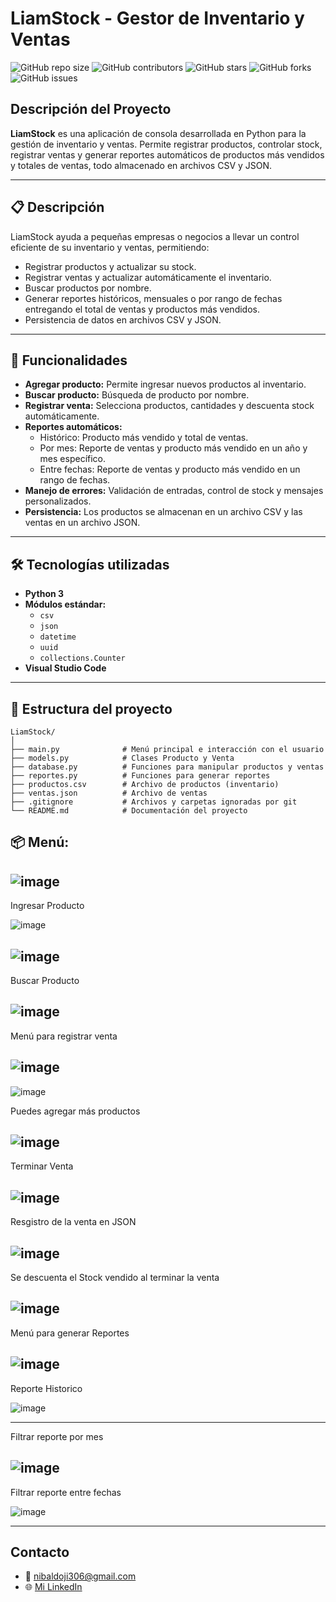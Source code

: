 # LiamStock - Gestor de Inventario y Ventas

![GitHub repo size](https://img.shields.io/github/repo-size/xNitox/Desafio-ApResti-Foro)
![GitHub contributors](https://img.shields.io/github/contributors/xNitox/Desafio-ApResti-Foro)
![GitHub stars](https://img.shields.io/github/stars/xNitox/Desafio-ApResti-Foro?style=social)
![GitHub forks](https://img.shields.io/github/forks/xNitox/Desafio-ApResti-Foro?style=social)
![GitHub issues](https://img.shields.io/github/issues/xNitox/Desafio-ApResti-Foro)

## **Descripción del Proyecto**

**LiamStock** es una aplicación de consola desarrollada en Python para la gestión de inventario y ventas. Permite registrar productos, controlar stock, registrar ventas y generar reportes automáticos de productos más vendidos y totales de ventas, todo almacenado en archivos CSV y JSON.

---

## 📋 Descripción

LiamStock ayuda a pequeñas empresas o negocios a llevar un control eficiente de su inventario y ventas, permitiendo:
- Registrar productos y actualizar su stock.
- Registrar ventas y actualizar automáticamente el inventario.
- Buscar productos por nombre.
- Generar reportes históricos, mensuales o por rango de fechas entregando el total de ventas y productos más vendidos.
- Persistencia de datos en archivos CSV y JSON.

---

## 🚀 Funcionalidades

- **Agregar producto:** Permite ingresar nuevos productos al inventario.
- **Buscar producto:** Búsqueda de producto por nombre.
- **Registrar venta:** Selecciona productos, cantidades y descuenta stock automáticamente.
- **Reportes automáticos:**
  - Histórico: Producto más vendido y total de ventas.
  - Por mes: Reporte de ventas y producto más vendido en un año y mes específico.
  - Entre fechas: Reporte de ventas y producto más vendido en un rango de fechas.
- **Manejo de errores:** Validación de entradas, control de stock y mensajes personalizados.
- **Persistencia:** Los productos se almacenan en un archivo CSV y las ventas en un archivo JSON.

---

## 🛠️ Tecnologías utilizadas

- **Python 3**
- **Módulos estándar:**  
  - `csv`  
  - `json`  
  - `datetime`  
  - `uuid`  
  - `collections.Counter`
- **Visual Studio Code**

---

## 📁 Estructura del proyecto

```
LiamStock/
│
├── main.py              # Menú principal e interacción con el usuario
├── models.py            # Clases Producto y Venta
├── database.py          # Funciones para manipular productos y ventas
├── reportes.py          # Funciones para generar reportes
├── productos.csv        # Archivo de productos (inventario)
├── ventas.json          # Archivo de ventas
├── .gitignore           # Archivos y carpetas ignoradas por git
└── README.md            # Documentación del proyecto
```

## 📦 Menú:
![image](https://github.com/user-attachments/assets/b67f6d53-dd44-4932-8364-2bea806de4c2)
---
Ingresar Producto

![image](https://github.com/user-attachments/assets/b76536b4-ad54-4d99-94be-be8a7c74bc0a)

![image](https://github.com/user-attachments/assets/a3598a06-7463-43c4-9c08-b246b82a13ca)
---
Buscar Producto

![image](https://github.com/user-attachments/assets/a008c6ac-63ce-462f-9b9a-1e08716585aa)
---
Menú para registrar venta

![image](https://github.com/user-attachments/assets/1a2bd2a1-a468-4272-bda2-3f7117a90eab)
---
![image](https://github.com/user-attachments/assets/ee5b7278-5c63-4f50-bab0-811e31998842)

Puedes agregar más productos

![image](https://github.com/user-attachments/assets/15de0fef-5606-4104-8119-7e2f326b56ed)
---
Terminar Venta

![image](https://github.com/user-attachments/assets/5b80a1c3-aa1e-4387-8dbd-0aa4dcdd3f53)
---
Resgistro de la venta en JSON

![image](https://github.com/user-attachments/assets/2fe28281-bb63-4179-9f7f-02973c1d83a3)
----
Se descuenta el Stock vendido al terminar la venta

![image](https://github.com/user-attachments/assets/3814549e-f5f8-4454-a8c6-c5bb56cb330b)
---
Menú para generar Reportes

![image](https://github.com/user-attachments/assets/ddf2db84-f4ea-44c7-bafe-fae14de23642)
---
Reporte Historico

![image](https://github.com/user-attachments/assets/3d52da25-f6aa-401b-b26f-5f95817aac7c)

---
Filtrar reporte por mes

![image](https://github.com/user-attachments/assets/5ab04d71-6338-4f9e-a590-20a117d982e7)
---
Filtrar reporte entre fechas

![image](https://github.com/user-attachments/assets/1f2b13b1-badf-4a88-9939-ac5032eff513)

---

## **Contacto**

- 📧 nibaldoji306@gmail.com
- 🌐 [Mi LinkedIn](https://www.linkedin.com/)
